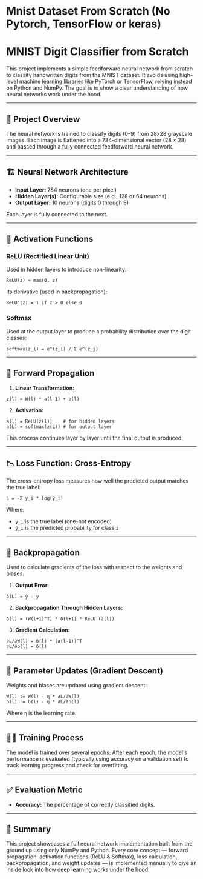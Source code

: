 # Mnist Dataset From Scratch (No Pytorch, TensorFlow or keras)
# MNIST Digit Classifier from Scratch

This project implements a simple feedforward neural network from scratch to classify handwritten digits from the MNIST dataset. It avoids using high-level machine learning libraries like PyTorch or TensorFlow, relying instead on Python and NumPy. The goal is to show a clear understanding of how neural networks work under the hood.

---

## 🧠 Project Overview

The neural network is trained to classify digits (0–9) from 28x28 grayscale images. Each image is flattened into a 784-dimensional vector (28 × 28) and passed through a fully connected feedforward neural network.

---

## 🏗️ Neural Network Architecture

- **Input Layer:** 784 neurons (one per pixel)
- **Hidden Layer(s):** Configurable size (e.g., 128 or 64 neurons)
- **Output Layer:** 10 neurons (digits 0 through 9)

Each layer is fully connected to the next.

---

## 🔁 Activation Functions

### ReLU (Rectified Linear Unit)

Used in hidden layers to introduce non-linearity:

```
ReLU(z) = max(0, z)
```

Its derivative (used in backpropagation):

```
ReLU'(z) = 1 if z > 0 else 0
```

### Softmax

Used at the output layer to produce a probability distribution over the digit classes:

```
softmax(z_i) = e^(z_i) / Σ e^(z_j)
```

---

## 🔄 Forward Propagation

1. **Linear Transformation:**

```
z(l) = W(l) * a(l-1) + b(l)
```

2. **Activation:**

```
a(l) = ReLU(z(l))    # for hidden layers
a(L) = softmax(z(L)) # for output layer
```

This process continues layer by layer until the final output is produced.

---

## 📉 Loss Function: Cross-Entropy

The cross-entropy loss measures how well the predicted output matches the true label:

```
L = -Σ y_i * log(ŷ_i)
```

Where:
- `y_i` is the true label (one-hot encoded)
- `ŷ_i` is the predicted probability for class `i`

---

## 🔁 Backpropagation

Used to calculate gradients of the loss with respect to the weights and biases.

1. **Output Error:**

```
δ(L) = ŷ - y
```

2. **Backpropagation Through Hidden Layers:**

```
δ(l) = (W(l+1)^T) * δ(l+1) * ReLU'(z(l))
```

3. **Gradient Calculation:**

```
∂L/∂W(l) = δ(l) * (a(l-1))^T
∂L/∂b(l) = δ(l)
```

---

## 🧮 Parameter Updates (Gradient Descent)

Weights and biases are updated using gradient descent:

```
W(l) := W(l) - η * ∂L/∂W(l)
b(l) := b(l) - η * ∂L/∂b(l)
```

Where `η` is the learning rate.

---

## 🏃‍♂️ Training Process

The model is trained over several epochs. After each epoch, the model's performance is evaluated (typically using accuracy on a validation set) to track learning progress and check for overfitting.

---

## ✅ Evaluation Metric

- **Accuracy:** The percentage of correctly classified digits.

---

## 🎯 Summary

This project showcases a full neural network implementation built from the ground up using only NumPy and Python. Every core concept — forward propagation, activation functions (ReLU & Softmax), loss calculation, backpropagation, and weight updates — is implemented manually to give an inside look into how deep learning works under the hood.
